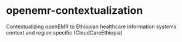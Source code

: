 # openemr-contextualization
Contextualizing openEMR to Ethiopian healthcare information systems context and region specific (CloudCareEthiopia)
